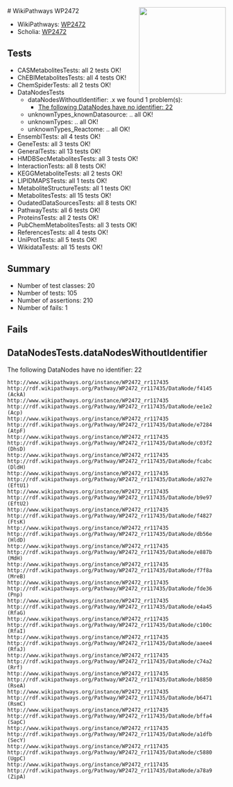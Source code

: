 <img style="float: right; width: 200px" src="https://upload.wikimedia.org/wikipedia/commons/thumb/8/83/Wplogo_with_text_500.png/640px-Wplogo_with_text_500.png" />
# WikiPathways WP2472

* WikiPathways: [WP2472](https://new.wikipathways.org/pathways/WP2472)
* Scholia: [WP2472](https://scholia.toolforge.org/wikipathways/WP2472)
## Tests
* CASMetabolitesTests: all 2 tests OK!
* ChEBIMetabolitesTests: all 4 tests OK!
* ChemSpiderTests: all 2 tests OK!
* DataNodesTests
    * dataNodesWithoutIdentifier: .x we found 1 problem(s):
        * [The following DataNodes have no identifier: 22](#8792c4b1)
    * unknownTypes_knownDatasource: .. all OK!
    * unknownTypes: .. all OK!
    * unknownTypes_Reactome: .. all OK!
* EnsemblTests: all 4 tests OK!
* GeneTests: all 3 tests OK!
* GeneralTests: all 13 tests OK!
* HMDBSecMetabolitesTests: all 3 tests OK!
* InteractionTests: all 8 tests OK!
* KEGGMetaboliteTests: all 2 tests OK!
* LIPIDMAPSTests: all 1 tests OK!
* MetaboliteStructureTests: all 1 tests OK!
* MetabolitesTests: all 15 tests OK!
* OudatedDataSourcesTests: all 8 tests OK!
* PathwayTests: all 6 tests OK!
* ProteinsTests: all 2 tests OK!
* PubChemMetabolitesTests: all 3 tests OK!
* ReferencesTests: all 4 tests OK!
* UniProtTests: all 5 tests OK!
* WikidataTests: all 15 tests OK!


## Summary

* Number of test classes: 20
* Number of tests: 105
* Number of assertions: 210
* Number of fails: 1

## Fails

<a name="8792c4b1" />

## DataNodesTests.dataNodesWithoutIdentifier

The following DataNodes have no identifier: 22
```
http://www.wikipathways.org/instance/WP2472_rr117435 http://rdf.wikipathways.org/Pathway/WP2472_rr117435/DataNode/f4145 (AckA)
http://www.wikipathways.org/instance/WP2472_rr117435 http://rdf.wikipathways.org/Pathway/WP2472_rr117435/DataNode/ee1e2 (Acp)
http://www.wikipathways.org/instance/WP2472_rr117435 http://rdf.wikipathways.org/Pathway/WP2472_rr117435/DataNode/e7284 (AtpF)
http://www.wikipathways.org/instance/WP2472_rr117435 http://rdf.wikipathways.org/Pathway/WP2472_rr117435/DataNode/c03f2 (DhsD)
http://www.wikipathways.org/instance/WP2472_rr117435 http://rdf.wikipathways.org/Pathway/WP2472_rr117435/DataNode/fcabc (DldH)
http://www.wikipathways.org/instance/WP2472_rr117435 http://rdf.wikipathways.org/Pathway/WP2472_rr117435/DataNode/a927e (EftU1)
http://www.wikipathways.org/instance/WP2472_rr117435 http://rdf.wikipathways.org/Pathway/WP2472_rr117435/DataNode/b9e97 (EftU2)
http://www.wikipathways.org/instance/WP2472_rr117435 http://rdf.wikipathways.org/Pathway/WP2472_rr117435/DataNode/f4827 (FtsK)
http://www.wikipathways.org/instance/WP2472_rr117435 http://rdf.wikipathways.org/Pathway/WP2472_rr117435/DataNode/db56e (HldD)
http://www.wikipathways.org/instance/WP2472_rr117435 http://rdf.wikipathways.org/Pathway/WP2472_rr117435/DataNode/e887b (MdH)
http://www.wikipathways.org/instance/WP2472_rr117435 http://rdf.wikipathways.org/Pathway/WP2472_rr117435/DataNode/f7f8a (MreB)
http://www.wikipathways.org/instance/WP2472_rr117435 http://rdf.wikipathways.org/Pathway/WP2472_rr117435/DataNode/fde36 (Pnp)
http://www.wikipathways.org/instance/WP2472_rr117435 http://rdf.wikipathways.org/Pathway/WP2472_rr117435/DataNode/e4a45 (RfaG)
http://www.wikipathways.org/instance/WP2472_rr117435 http://rdf.wikipathways.org/Pathway/WP2472_rr117435/DataNode/c100c (RfaI)
http://www.wikipathways.org/instance/WP2472_rr117435 http://rdf.wikipathways.org/Pathway/WP2472_rr117435/DataNode/aaee4 (RfaJ)
http://www.wikipathways.org/instance/WP2472_rr117435 http://rdf.wikipathways.org/Pathway/WP2472_rr117435/DataNode/c74a2 (Rrf)
http://www.wikipathways.org/instance/WP2472_rr117435 http://rdf.wikipathways.org/Pathway/WP2472_rr117435/DataNode/b8850 (RseA)
http://www.wikipathways.org/instance/WP2472_rr117435 http://rdf.wikipathways.org/Pathway/WP2472_rr117435/DataNode/b6471 (RsmC)
http://www.wikipathways.org/instance/WP2472_rr117435 http://rdf.wikipathways.org/Pathway/WP2472_rr117435/DataNode/bffa4 (SapC)
http://www.wikipathways.org/instance/WP2472_rr117435 http://rdf.wikipathways.org/Pathway/WP2472_rr117435/DataNode/a1dfb (SecY)
http://www.wikipathways.org/instance/WP2472_rr117435 http://rdf.wikipathways.org/Pathway/WP2472_rr117435/DataNode/c5880 (UgpC)
http://www.wikipathways.org/instance/WP2472_rr117435 http://rdf.wikipathways.org/Pathway/WP2472_rr117435/DataNode/a78a9 (ZipA)
```

